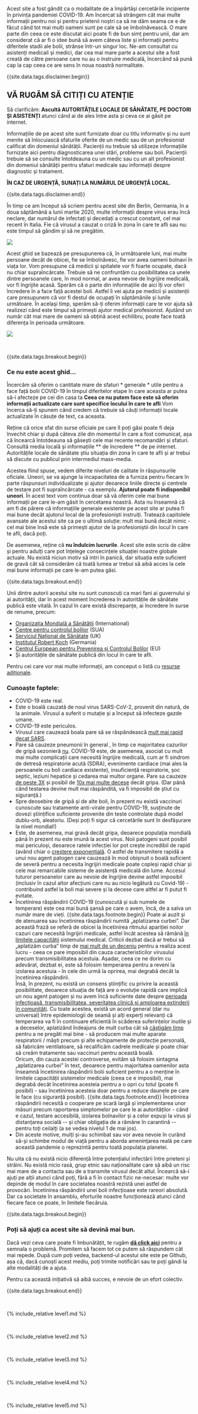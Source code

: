 Acest site a fost gândit ca o modalitate de a împărtăși cercetările incipiente în privința pandemiei COVID-19. Am încercat să strângem cât mai multe informații pentru noi și pentru prietenii noștri ca să ne dăm seama ce e de făcut când tot mai mulți oameni sunt pe cale să se îmbolnăvească. O mare parte din ceea ce este discutat aici poate fi de bun simț pentru unii, dar am considerat că ar fi o idee bună să avem câteva liste și informații pentru diferitele stadii ale bolii, strânse într-un singur loc. Ne-am consultat cu asistenți medicali și medici, dar cea mai mare parte a acestui site a fost creată de către persoane care nu au o instruire medicală, încercând să pună cap la cap ceea ce are sens în noua noastră normalitate.

{{site.data.tags.disclaimer.begin}}

## VĂ RUGĂM SĂ CITIȚI CU ATENȚIE

Să clarificăm: **Ascultă AUTORITĂȚILE LOCALE DE SĂNĂTATE, PE DOCTORI ȘI ASISTENȚI** atunci când ai de ales între asta și ceva ce ai găsit pe internet.

Informațiile de pe acest site sunt furnizate doar cu titlu informativ și nu sunt menite să înlocuiască sfaturile oferite de un medic sau de un profesionist calificat din domeniul sănătății. Pacienții nu trebuie să utilizeze informațiile furnizate aici pentru diagnosticarea unei stări, probleme sau boli. Pacienții trebuie să se consulte întotdeauna cu un medic sau cu un alt profesionist din domeniul sănătății pentru sfaturi medicale sau informații despre diagnostic și tratament.

**ÎN CAZ DE URGENȚĂ, SUNAȚI LA NUMĂRUL DE URGENȚĂ LOCAL.**

{{site.data.tags.disclaimer.end}}

În timp ce am început să scriem pentru acest site din Berlin, Germania, în a doua săptămână a lunii martie 2020, multe informații despre virus erau încă neclare, dar numărul de infectați și decedați a crescut constant, cel mai recent în Italia. Fie că virusul a cauzat o criză în zona în care te afli sau nu: este timpul să gândim și să ne pregătim.

![](/assets/images/virus.png)

Acest ghid se bazează pe presupunerea că, în următoarele luni, mai multe persoane decât de obicei, fie se îmbolnăvesc, fie vor avea oameni bolnavi în viața lor. Vom presupune că medicii și spitalele vor fi foarte ocupate, dacă nu chiar supraîncărcate. Trebuie să ne confruntăm cu posibilitatea ca unele dintre persoanele care, în mod normal, ar avea nevoie de îngrijire medicală, vor fi îngrijite acasă. Sperăm că o parte din informațiile de aici îți vor oferi încredere în a face față acestei boli. Astfel îi vei ajuta pe medicii și asistenții care presupunem că vor fi destul de ocupați în săptămânile și lunile următoare. În același timp, sperăm să-ți oferim informații care te vor ajuta să realizezi când este timpul să primești ajutor medical profesionist. Ajutând un număr cât mai mare  de oameni să obțină acest echilibru, poate face toată diferența în perioada următoare.

[![](/assets/images/treat-at-home.png)](https://www.statnews.com/2020/03/21/coronavirus-plea-from-italy-treat-patients-at-home/)

&nbsp;

{{site.data.tags.breakout.begin}}

### Ce nu este acest ghid...

Încercăm să oferim o cantitate mare de sfaturi * generale * utile pentru a face față bolii COVID-19 în timpul diferitelor etape în care aceasta ar putea să-i afecteze pe cei din casa ta **Ceea ce nu putem face este să oferim informații actualizate care sunt specifice locului în care te afli** Vom încerca să-ți spunem când credem că trebuie să căuți informații locale actualizate în căsuțe de text, ca aceasta.

Reține că orice sfat din surse oficiale pe care îl poți găsi poate fi deja învechit chiar și după câteva zile din momentul în care a fost comunicat, așa că încearcă întotdeauna să găsești cele mai recente recomandări și sfaturi. Consultă media locală și informațiile ** de încredere ** de pe internet. Autoritățile locale de sănătate știu situația din zona în care te afli și ar trebui să discute cu publicul prin intermediul mass-media.

Acestea fiind spuse, vedem diferite niveluri de calitate în răspunsurile oficiale. Uneori, se va ajunge la incapacitatea de a furniza pentru fiecare în parte răspunsuri individualizate și ajutor deoarece liniile directe și centrele de testare pot fi supraîncărcate - ca exemplu. **Ajutorul poate fi indisponibil uneori**. În acest text vom continua doar să vă oferim cele mai bune informații pe care le-am găsit în cercetarea noastră. Asta nu înseamnă că am fi de părere că informațiile generale existente pe acest site ar putea fi mai bune decât ajutorul local de la profesioniști instruiți. Tratează capitolele avansate ale acestui site ca pe o ultimă soluție: mult mai bună decât nimic - cel mai bine însă este să primești ajutor de la profesioniștii din locul în care te afli, dacă poți.

De asemenea, reține că **nu îndulcim lucrurile**. Acest site este scris de către și pentru adulți care pot înțelege consecințele situației noastre globale actuale. Nu există niciun motiv să intri în panică, dar situația este suficient de gravă cât să considerăm că toată lumea ar trebui să aibă acces la cele mai bune informații pe care le-am putea găsi.

{{site.data.tags.breakout.end}}

Unii dintre autorii acestui site nu sunt cunoscuți ca mari fani ai guvernului și ai autorității, dar în acest moment încrederea în autoritățile de sănătate publică este vitală. În cazul în care există discrepanțe, ai încredere în surse de renume, precum:
* [Organizația Mondială a Sănătății](https://www.who.int/emergencies/diseases/novel-coronavirus-2019) (International)
* [Centre pentru controlul bolilor](https://www.cdc.gov/coronavirus/2019-ncov/index.html) (SUA)
* [Serviciul Național de Sănătate](https://www.nhs.uk/conditions/coronavirus-covid-19/) (UK)
* [Institutul Robert Koch](https://www.rki.de/DE/Content/InfAZ/N/Neuartiges_Coronavirus/nCoV.html) (Germania)
* [Centrul European pentru Prevenirea și Controlul Bolilor](https://www.ecdc.europa.eu/en/novel-coronavirus-china) (EU)
* Și autoritățile de sănătate publică din locul în care te afli.

Pentru cei care vor mai multe informații, am conceput o listă cu [resurse adiționale](https://covid-at-home.info/resources). 

### Cunoaște faptele:

* COVID-19 este real.
* Este o boală cauzată de noul virus SARS-CoV-2, provenit din natură, de la animale. Virusul a suferit o mutație și a început să infecteze gazde umane.
* COVID-19 este periculos.
* Virusul care cauzează boala pare să se răspândească [mult mai rapid decat SARS](https://www.nature.com/articles/d41586-020-00660-x). 
* Pare să cauzeze pneumonii în general , în timp ce majoritatea cazurilor de gripă sezonieră [nu](https://www.lung.org/lung-health-diseases/lung-disease-lookup/pneumonia/what-is-the-connection). COVID-19 este, de asemenea, asociat cu mult mai multe complicații care necesită îngrijire medicală, cum ar fi sindrom de detresă respiratorie acută (SDRA), evenimente cardiace (mai ales la persoanele cu boli cardiace existente), insuficiență respiratorie, șoc septic, leziuni hepatice și cedarea mai multor organe. Pare sa cauzeze [de peste 3X](https://www.who.int/dg/speeches/detail/who-director-general-s-opening-remarks-at-the-media-briefing-on-covid-19---3-march-2020) și posibil de [10x mai multe decese](https://www.reuters.com/video/watch/idOVC4M5QSF) decât gripa. 
(Dar până când testarea devine mult mai răspândită, va fi imposibil de știut cu siguranță.)
* Spre deosebire de gripă și de alte boli, în prezent nu există vaccinuri cunoscute sau tratamente anti-virale pentru COVID-19, susținute de dovezi științifice suficiente provenite din teste controlate după model dublu-orb, aleatoriu. (Deși poți fi sigur că cercetările sunt în desfășurare la nivel mondial!)
* Este, de asemenea, mai gravă decât gripa, deoarece populația mondială până în prezent nu este imună la acest virus. Noii patogeni sunt posibil mai periculoși, deoarece ratele infecției lor pot crește incredibil de rapid (având chiar o [creștere exponențială](https://www.youtube.com/watch?v=O133ppiVnWY). O astfel de transmitere rapidă a unui nou agent patogen care cauzează în mod obișnuit o boală suficient de severă pentru a necesita îngrijiri medicale poate copleși rapid chiar și cele mai remarcabile sisteme de asistență medicală din lume. Accesul tuturor persoanelor care au nevoie de îngrijire devine astfel imposibil (inclusiv în cazul altor afecțiuni care nu au nicio legătură cu Covid-19) - contribuind astfel la boli mai severe și la decese care altfel ar fi putut fi evitate.
* Încetinirea răspândirii COVID-19 (cunoscută și sub numele de temperare) este cea mai bună șansă pe care o avem, încă, de a salva un număr mare de vieți.
{{site.data.tags.footnote.begin}}
Poate ai auzit și de atenuarea sau încetinirea răspândirii numită „aplatizarea curbei”. Dar această frază se referă de obicei la încetinirea ritmului apariției noilor cazuri care necesită îngrijiri medicale, astfel încât acestea să rămână [în limitele capacității](https://www.nytimes.com/article/flatten-curve-coronavirus.html) sistemului medical. Criticii dezbat dacă ar trebui să „aplatizăm curba” timp de [mai mult de un deceniu](https://medium.com/@joschabach/flattening-the-curve-is-a-deadly-delusion-eea324fe9727) pentru a realiza acest lucru - ceea ce pare imposibil din cauza caracteristicilor virusului precum transmisibilitatea acestuia. Așadar, ceea ce ne dorim cu adevărat, dezbat ei, este să folosim temperarea pentru a reveni la izolarea acestuia - în cele din urmă la oprirea, mai degrabă decât la încetinirea răspândirii. <br>Însă, în prezent, nu există un consens științific cu privire la această posibilitate, deoarece situația de față are o evoluție rapidă care implică un nou agent patogen și nu avem încă suficiente date despre [perioada infecțioasă, transmisibilitatea, severitatea clinică și amploarea extinderii în comunități](https://www.ncbi.nlm.nih.gov/pubmed/32145768). Cu toate acestea, există un acord general (dar nu universal) între epidemiologii de seamă și alți experți relevanți că temperarea va fi în continuare eficientă în scăderea suferințelor inutile și a deceselor, aplatizând îndeajuns de mult curba cât să [câștigăm timp](https://medium.com/@tomaspueyo/coronavirus-act-today-or-people-will-die-f4d3d9cd99ca) pentru a ne pregăti mai bine - să producem mai multe aparate respiratorii / măști precum și alte echipamente de protecție personală, să fabricăm ventilatoare, să recalificăm cadrele medicale și poate chiar să creăm tratamente sau vaccinuri pentru această boală. <br>Oricum, din cauza acestei controverse, evităm să folosim sintagma „aplatizarea curbei” în text, deoarece pentru majoritatea oamenilor asta înseamnă încetinirea răspândirii bolii suficient pentru a o menține în limitele capacității sistemelor medicale (ceea ce e imposibil), mai degrabă decât încetinirea acesteia pentru a o opri cu totul (poate fi posibil) - sau încetinirea acesteia doar pentru a reduce daunele pe care le face (cu siguranță posibil).
{{site.data.tags.footnote.end}}
Încetinirea răspândirii necesită o cooperare pe scară largă și implementarea unor măsuri precum raportarea simptomelor pe care le ai autorităților - când e cazul, testare accesibilă, izolarea bolnavilor și a celor expuși la virus și distanțarea socială -- și chiar obligația de a rămâne în carantină -- pentru toți ceilalți (a se vedea nivelul 1 de mai jos).
* Din aceste motive, mulți și-au schimbat sau vor avea nevoie în curând să-și schimbe modul de viață pentru a aborda amenințarea reală pe care această pandemie o reprezintă pentru toată populația planetei.

Nu uita că nu există nicio diferență între potențialul infectării între prieteni și străini. Nu există nicio rasă, grup etnic sau naționalitate care să aibă un risc mai mare de a contacta sau de a transmite virusul decât altul. Încearcă să-i ajuți pe alții atunci când poți, fără a fi în contact fizic ne-necesar: multe vor depinde de modul în care societatea noastră rezistă unei astfel de provocări. Încetinirea răspândirii unei boli infecțioase este rareori absolută. Dar ca societate în ansamblu, eforturile noastre funcționează atunci când fiecare face ce poate, în limitele fiecăruia.  

{{site.data.tags.breakout.begin}}

### Poți să ajuți ca acest site să devină mai bun. 

Dacă vezi ceva care poate fi îmbunătățit, te rugăm [**dă click aici**](https://github.com/covid-at-home/covid-at-home.github.io/issues/new) pentru a semnala o problemă. Promitem să facem tot ce putem să răspundem cât mai repede.  După cum poți vedea, backend-ul acestui site este pe Github, așa că, dacă cunoști acest mediu, poți trimite notificări sau te poți gândi la alte modalități de a ajuta.

Pentru ca această inițiativă să aibă succes, e nevoie de un efort colectiv.

{{site.data.tags.breakout.end}}

&nbsp; 

{% include_relative level1.md %}

&nbsp; 

{% include_relative level2.md %}

&nbsp; 
 
{% include_relative level3.md %}
            
&nbsp; 
 
{% include_relative level4.md %}
        
&nbsp; 
 
{% include_relative level5.md %}
